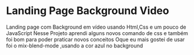 # Landing Page Background Video
Landing page com Background em vídeo usando Html,Css e um pouco de JavaScript
Nesse Projeto aprendi alguns novos comando de css e também foi bom para poder praticar novos conceitos
Oque eu mais gostei de usar foi o mix-blend-mode ,usando a cor azul no background
